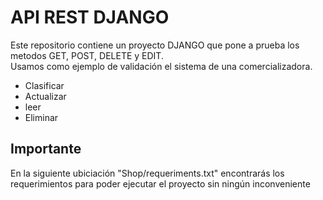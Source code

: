 # API REST DJANGO 

Este repositorio contiene un proyecto DJANGO que pone a prueba los metodos GET, POST, DELETE y EDIT. <br />
Usamos como ejemplo de validación el sistema de una comercializadora. <br />

- Clasificar
- Actualizar 
- leer
- Eliminar

## Importante
En la siguiente ubiciación "Shop/requeriments.txt" encontrarás los requerimientos para poder ejecutar el proyecto sin ningún inconveniente
